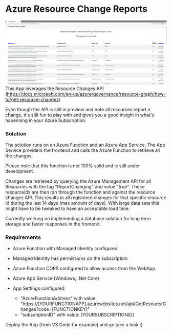 
# Azure Resource Change Reports
![alt text](ChangeHistory.png)
This App leverages the Resource Changes API (https://docs.microsoft.com/en-us/azure/governance/resource-graph/how-to/get-resource-changes)

Even though the API is still in preview and note all resources report a change, it's still fun to play with and gives you a good insight in what's hapenning in your Azure Subscription. 

### Solution
The solution runs on an Azure Function and an Azure App Service.
The App Service providers the frontend and calls the Azure Function to retrieve all the changes. 

Please note that this function is not 100% solid and is still under development.

Changes are retrieved by querying the Azure Management API for all Resources with the tag "ReportChanging" and value "true". These resourceIds are then ran through the function and against the resource changes API. This results in all registered changes for that specific resource Id during the last 14 days (max amount of days). With large data sets this might have to be tweaked to have an acceptable load time. 

Currently working on implementing a database solution for long term storage and faster responses in the frontend.

### Requirements
- Azure Function with Managed Identity configured
- Managed Identity has permissions on the subscription
- Azure Function CORS configured to allow access from the WebApp

- Azure App Service (Windows, .Net Core)
- App Settings configured:
    - "AzureFunctionAddress" with value "https://[YOURFUNCTIONAPP].azurewebsites.net/api/GetResourceChanges?code=[FUNCTIONKEY]"
    - "subscriptionID" with value: [YOURSUBSCRIPTIONID]

Deploy the App (from VS Code for example) and go take a look :)